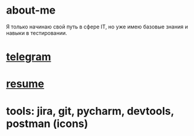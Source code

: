 # about-me

Я только начинаю свой путь в сфере IT, но уже имею базовые знания и навыки в тестировании.

# [telegram](https://t.me/anchorite6)
# [resume](https://drive.google.com/file/d/12HgtaVZMZ0cHyq11mzgVw2ELDE5BFwKB/view?usp=sharing)
# tools: jira, git, pycharm, devtools, postman (icons) 
